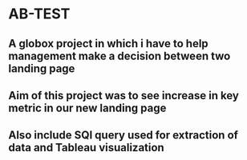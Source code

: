# AB-TEST
## A globox project in which i have to help  management make a decision  between two landing page
## Aim of this project was to see increase in key metric in our new landing page
## Also include SQl query used for extraction of data and Tableau visualization